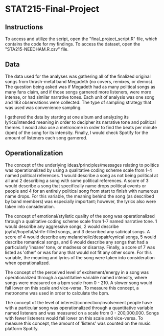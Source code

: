 # STAT215-Final-Project
## **Instructions**
To access and utilize the script, open the "final_project_script.R" file, which contains the code for my findings. To access the dataset, open the "STA215-NEEDHAM.R.csv" file. 

## **Data**
The data used for the analyses was gathering all of the finalized original songs from thrash-metal band Megadeth (no covers, remixes, or demos). The question being asked was if Megadeth had as many political songs as many fans claim, and if those songs garnered more listeners, were more intense, or had similar narrative tones. Each unit of analysis was one song and 183 observations were collected. The type of sampling strategy that was used was convenience sampling.

I gathered the data by starting at one album and analyzing its lyrics/intended meaning in order to decipher its narrative tone and political themes. I would also use a metronome in order to find the beats per minute (bpm) of the song for its intensity. Finally, I would check Spotify for the amount of listeners each song garnered.

## **Operationalization** 
The concept of the underlying ideas/principles/messages relating to politics was operationalized by using a qualitative coding scheme scale from 1-4 named political references. 1 would describe a song as not being political at all and 2 describing a song with some political references. A score of 3 would describe a song that specifically name drops political events or people and 4 for an entirely political song from start to finish with numerous name drops. For this variable, the meaning behind the song (as described by band members) was especially important; however, the lyrics also were taken into consideration. 

The concept of emotional/stylistic quality of the song was operationalized through a qualitative coding scheme scale from 1-7 named narrative tone. 1 would describe any aggressive songs, 2 would describe joyful/hopeful/strife-filled songs, and 3 described any satirical songs. A score of 4 would describe any melancholic/despair/cynical songs, 5 would describe romantical songs, and 6 would describe any songs that had a particularly 'insane' tone, or madness or disarray. Finally, a score of 7 was listed as 'other' or was for any that would not fit any other score. For this variable, the meaning and lyrics of the song were taken into consideration when operationalized.

The concept of the perceived level of excitement/energy in a song was operationalized through a quantitative variable named intensity, where songs were measured on a bpm scale from 0 - 210. A slower song would fall lower on this scale and vice-versa. To measure this concept, a metronome was used in order to calculate the bpm.

The concept of the level of interest/connection/involvement people have with a particular song was operationalized through a quantitative variable named listeners and was measured on a scale from 0 - 200,000,000. Songs with fewer listeners would fall lower on this scale and vice-versa. To measure this concept, the amount of 'listens' was counted on the music platform Spotify.
